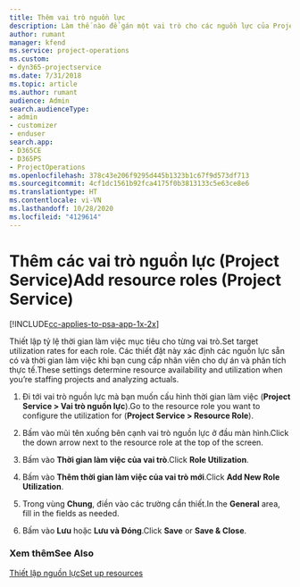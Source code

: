 ```yaml
---
title: Thêm vai trò nguồn lực
description: Làm thế nào để gán một vai trò cho các nguồn lực của Project Service
author: rumant
manager: kfend
ms.service: project-operations
ms.custom:
- dyn365-projectservice
ms.date: 7/31/2018
ms.topic: article
ms.author: rumant
audience: Admin
search.audienceType:
- admin
- customizer
- enduser
search.app:
- D365CE
- D365PS
- ProjectOperations
ms.openlocfilehash: 378c43e206f9295d445b1323b1c67f9d573df713
ms.sourcegitcommit: 4cf1dc1561b92fca4175f0b3813133c5e63ce8e6
ms.translationtype: HT
ms.contentlocale: vi-VN
ms.lasthandoff: 10/28/2020
ms.locfileid: "4129614"
---
```

# <a name="add-resource-roles-project-service"></a><span data-ttu-id="ba554-103">Thêm các vai trò nguồn lực (Project Service)</span><span class="sxs-lookup"><span data-stu-id="ba554-103">Add resource roles (Project Service)</span></span>

[!INCLUDE[cc-applies-to-psa-app-1x-2x](../includes/cc-applies-to-psa-app-1x-2x.md)]

<span data-ttu-id="ba554-104">Thiết lập tỷ lệ thời gian làm việc mục tiêu cho từng vai trò.</span><span class="sxs-lookup"><span data-stu-id="ba554-104">Set target utilization rates for each role.</span></span> <span data-ttu-id="ba554-105">Các thiết đặt này xác định các nguồn lực sẵn có và thời gian làm việc khi bạn cung cấp nhân viên cho dự án và phân tích thực tế.</span><span class="sxs-lookup"><span data-stu-id="ba554-105">These settings determine resource availability and utilization when you’re staffing projects and analyzing actuals.</span></span>  
  
1.  <span data-ttu-id="ba554-106">Đi tới vai trò nguồn lực mà bạn muốn cấu hình thời gian làm việc (**Project Service > Vai trò nguồn lực**).</span><span class="sxs-lookup"><span data-stu-id="ba554-106">Go to the resource role you want to configure the utilization for (**Project Service > Resource Role**).</span></span>  
  
2.  <span data-ttu-id="ba554-107">Bấm vào mũi tên xuống bên cạnh vai trò nguồn lực ở đầu màn hình.</span><span class="sxs-lookup"><span data-stu-id="ba554-107">Click the down arrow next to the resource role at the top of the screen.</span></span>  
  
3.  <span data-ttu-id="ba554-108">Bấm vào **Thời gian làm việc của vai trò**.</span><span class="sxs-lookup"><span data-stu-id="ba554-108">Click **Role Utilization**.</span></span>  
  
4.  <span data-ttu-id="ba554-109">Bấm vào **Thêm thời gian làm việc của vai trò mới**.</span><span class="sxs-lookup"><span data-stu-id="ba554-109">Click **Add New Role Utilization**.</span></span>  
  
5.  <span data-ttu-id="ba554-110">Trong vùng **Chung**, điền vào các trường cần thiết.</span><span class="sxs-lookup"><span data-stu-id="ba554-110">In the **General** area, fill in the fields as needed.</span></span>  
  
6.  <span data-ttu-id="ba554-111">Bấm vào **Lưu** hoặc **Lưu và Đóng**.</span><span class="sxs-lookup"><span data-stu-id="ba554-111">Click **Save** or **Save & Close**.</span></span>  
  
### <a name="see-also"></a><span data-ttu-id="ba554-112">Xem thêm</span><span class="sxs-lookup"><span data-stu-id="ba554-112">See Also</span></span>  
 [<span data-ttu-id="ba554-113">Thiết lập nguồn lực</span><span class="sxs-lookup"><span data-stu-id="ba554-113">Set up resources</span></span>](../psa/set-up-resources.md)
